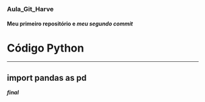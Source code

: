 ### Aula_Git_Harve

#### Meu primeiro repositório e *meu segundo commit*

# Código Python

---
import pandas as pd
---

***final***
 
